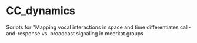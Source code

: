 # CC_dynamics
Scripts for "Mapping  vocal interactions in space and time differentiates call-and-response vs. broadcast signaling in meerkat groups
